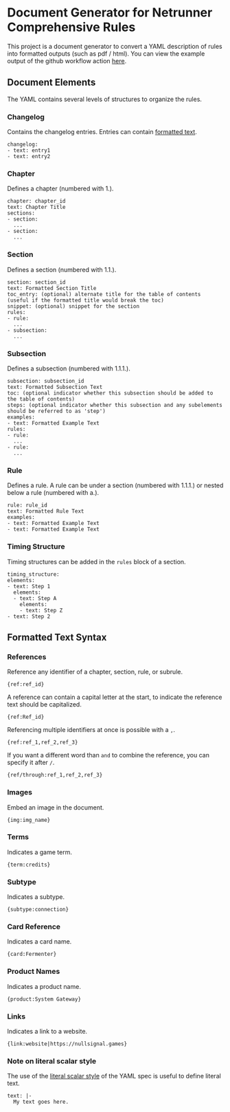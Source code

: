 # Document Generator for Netrunner Comprehensive Rules

This project is a document generator to convert a YAML description of rules into formatted outputs (such as pdf / html). You can view the example output of the github workflow action [here](https://github.com/rubenpieters/netrunner-comprehensive-rules/actions/workflows/convert.yaml).

## Document Elements

The YAML contains several levels of structures to organize the rules.

### Changelog

Contains the changelog entries. Entries can contain [formatted text](#formatted-text-syntax).

```
changelog:
- text: entry1
- text: entry2
```

### Chapter

Defines a chapter (numbered with 1.).

```
chapter: chapter_id
text: Chapter Title
sections:
- section:
  ...
- section:
  ...
```

### Section

Defines a section (numbered with 1.1.).

```
section: section_id
text: Formatted Section Title
toc_entry: (optional) alternate title for the table of contents (useful if the formatted title would break the toc)
snippet: (optional) snippet for the section
rules:
- rule:
  ...
- subsection:
  ...
```

### Subsection

Defines a subsection (numbered with 1.1.1.).

```
subsection: subsection_id
text: Formatted Subsection Text
toc: (optional indicator whether this subsection should be added to the table of contents)
steps: (optional indicator whether this subsection and any subelements should be referred to as 'step')
examples:
- text: Formatted Example Text
rules:
- rule:
  ...
- rule:
  ...
```

### Rule

Defines a rule. A rule can be under a section (numbered with 1.1.1.) or nested below a rule (numbered with a.).

```
rule: rule_id
text: Formatted Rule Text
examples:
- text: Formatted Example Text
- text: Formatted Example Text
```

### Timing Structure

Timing structures can be added in the `rules` block of a section.

```
timing_structure:
elements:
- text: Step 1
  elements:
  - text: Step A
    elements:
    - text: Step Z
- text: Step 2
```

## Formatted Text Syntax

### References

Reference any identifier of a chapter, section, rule, or subrule.

```
{ref:ref_id}
```

A reference can contain a capital letter at the start, to indicate the reference text should be capitalized.

```
{ref:Ref_id}
```

Referencing multiple identifiers at once is possible with a `,`.

```
{ref:ref_1,ref_2,ref_3}
```

If you want a different word than `and` to combine the reference, you can specify it after `/`.

```
{ref/through:ref_1,ref_2,ref_3}
```

### Images

Embed an image in the document.

```
{img:img_name}
```

### Terms

Indicates a game term.

```
{term:credits}
```

### Subtype

Indicates a subtype.

```
{subtype:connection}
```

### Card Reference

Indicates a card name.

```
{card:Fermenter}
```

### Product Names

Indicates a product name.

```
{product:System Gateway}
```

### Links

Indicates a link to a website.

```
{link:website|https://nullsignal.games}
```

### Note on literal scalar style

The use of the [literal scalar style](https://yaml.org/spec/1.2.2/#literal-style) of the YAML spec is useful to define literal text.

```
text: |-
  My text goes here.
```
